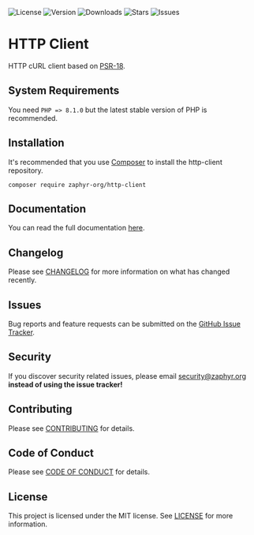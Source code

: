 ![License](https://img.shields.io/github/license/zaphyr-org/http-client?style=for-the-badge)
![Version](https://img.shields.io/packagist/v/zaphyr-org/http-client?style=for-the-badge)
![Downloads](https://img.shields.io/packagist/dt/zaphyr-org/http-client?style=for-the-badge)
![Stars](https://img.shields.io/github/stars/zaphyr-org/http-client?style=for-the-badge)
![Issues](https://img.shields.io/github/issues/zaphyr-org/http-client?style=for-the-badge)

# HTTP Client

HTTP cURL client based on [PSR-18](https://www.php-fig.org/psr/psr-18).

## System Requirements

You need `PHP => 8.1.0` but the latest stable version of PHP is recommended.

## Installation

It's recommended that you use [Composer](https://getcomposer.org/) to install the http-client repository.

```console
composer require zaphyr-org/http-client
```

## Documentation

You can read the full documentation [here](https://zaphyr.org/docs/1.x/repositories/http-client).

## Changelog

Please see [CHANGELOG](CHANGELOG.md) for more information on what has changed recently.

## Issues

Bug reports and feature requests can be submitted on the [GitHub Issue Tracker](https://github.com/zaphyr-org/http-client/issues).

## Security

If you discover security related issues, please email security@zaphyr.org **instead of using the issue tracker!**

## Contributing

Please see [CONTRIBUTING](https://zaphyr.org/contributions) for details.

## Code of Conduct

Please see [CODE OF CONDUCT](https://zaphyr.org/contributions#code-of-conduct) for details.

## License

This project is licensed under the MIT license. See [LICENSE](LICENSE.md) for more information.
